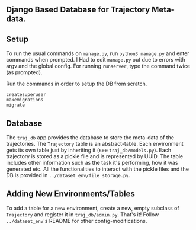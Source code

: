 ## Django Based Database for Trajectory Meta-data. 

## Setup 
To run the usual commands on `manage.py`, run `python3 manage.py` and enter commands when prompted. I Had to edit `manage.py` out due to errors with argv and the global config. For running `runserver`, type the command twice (as prompted).

Run the commands in order to setup the DB from scratch. 
```
createsuperuser
makemigrations
migrate
```

## Database
The `traj_db` app provides the database to store the meta-data of the trajectories. The `Trajectory` table is an abstract-table. Each environment gets its own table just by inheriting it (see `traj_db/models.py`). Each trajectory is stored as a pickle file and is represented by UUID. The table includes other information such as the task it's performing, how it was generated etc. All the functionalities to interact with the pickle files and the DB is provided in `../dataset_env/file_storage.py`.

## Adding New Environments/Tables
To add a table for a new environment, create a new, empty subclass of `Trajectory` and register it in `traj_db/admin.py`. That's it! Follow `../dataset_env`'s README for other config-modifications. 

